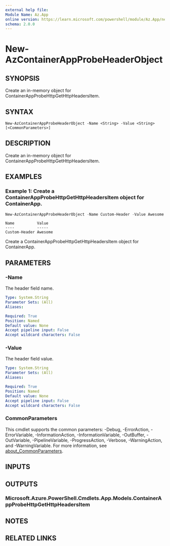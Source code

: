 ```yaml
---
external help file:
Module Name: Az.App
online version: https://learn.microsoft.com/powershell/module/Az.App/new-azcontainerappprobeheaderobject
schema: 2.0.0
---
```


# New-AzContainerAppProbeHeaderObject

## SYNOPSIS
Create an in-memory object for ContainerAppProbeHttpGetHttpHeadersItem.

## SYNTAX

```
New-AzContainerAppProbeHeaderObject -Name <String> -Value <String> [<CommonParameters>]
```

## DESCRIPTION
Create an in-memory object for ContainerAppProbeHttpGetHttpHeadersItem.

## EXAMPLES

### Example 1: Create a ContainerAppProbeHttpGetHttpHeadersItem object for ContainerApp.
```powershell
New-AzContainerAppProbeHeaderObject -Name Custom-Header -Value Awesome
```

```output
Name          Value
----          -----
Custom-Header Awesome
```

Create a ContainerAppProbeHttpGetHttpHeadersItem object for ContainerApp.

## PARAMETERS

### -Name
The header field name.

```yaml
Type: System.String
Parameter Sets: (All)
Aliases:

Required: True
Position: Named
Default value: None
Accept pipeline input: False
Accept wildcard characters: False
```

### -Value
The header field value.

```yaml
Type: System.String
Parameter Sets: (All)
Aliases:

Required: True
Position: Named
Default value: None
Accept pipeline input: False
Accept wildcard characters: False
```

### CommonParameters
This cmdlet supports the common parameters: -Debug, -ErrorAction, -ErrorVariable, -InformationAction, -InformationVariable, -OutBuffer, -OutVariable, -PipelineVariable, -ProgressAction, -Verbose, -WarningAction, and -WarningVariable. For more information, see [about_CommonParameters](http://go.microsoft.com/fwlink/?LinkID=113216).

## INPUTS

## OUTPUTS

### Microsoft.Azure.PowerShell.Cmdlets.App.Models.ContainerAppProbeHttpGetHttpHeadersItem

## NOTES

## RELATED LINKS
